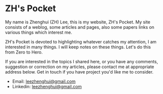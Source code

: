 # ZH's Pocket

My name is Zhenghui (ZH) Lee, this is my website, ZH's Pocket. My site consists of a weblog, some articles and pages, also some papers links on various things which interest me.

ZH's Pocket is devoted to highlighting whatever catches my attention, I am interested in many things. I will keep notes on these things. Let's do this from Zero to Hero. 

If you are interested in the topics I shared here, or you have any comments, suggestion or correction on my articles, please contact me at appropriate address below. Get in touch if you have project you'd like me to consider.

*    Email:   leezhenghui@gmail.com
* Linkedin:   leezhenghui@gmail.com
